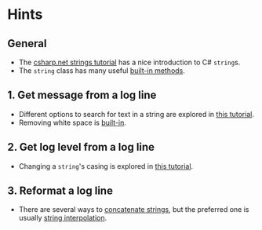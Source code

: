 # Hints

## General

- The [csharp.net strings tutorial][tutorial-csharp.net-strings] has a nice introduction to C# `string`s.
- The `string` class has many useful [built-in methods][docs-string-methods].

## 1. Get message from a log line

- Different options to search for text in a string are explored in [this tutorial][tutorial-docs.microsoft.com-search-text-in-string].
- Removing white space is [built-in][tutorial-docs.microsoft.com-trim-white-space].

## 2. Get log level from a log line

- Changing a `string`'s casing is explored in [this tutorial][tutorial-docs.microsoft.com-changing-case].

## 3. Reformat a log line

- There are several ways to [concatenate strings][tutorial-docs.microsoft.com-concatenate-strings], but the preferred one is usually [string interpolation][tutorial-csharp.net-string-interpolation].

[docs-string-methods]: https://docs.microsoft.com/en-us/dotnet/api/system.string?view=netcore-3.0#methods
[tutorial-docs.microsoft.com-search-text-in-string]: https://docs.microsoft.com/en-us/dotnet/csharp/how-to/search-strings#where-does-the-sought-text-occur-in-a-string
[tutorial-docs.microsoft.com-trim-white-space]: https://docs.microsoft.com/en-us/dotnet/csharp/how-to/modify-string-contents#trim-white-space
[tutorial-docs.microsoft.com-changing-case]: https://docs.microsoft.com/en-us/dotnet/standard/base-types/changing-case
[tutorial-docs.microsoft.com-concatenate-strings]: https://docs.microsoft.com/en-us/dotnet/csharp/how-to/concatenate-multiple-strings
[tutorial-csharp.net-strings]: https://csharp.net-tutorials.com/data-types/strings/
[tutorial-csharp.net-string-interpolation]: https://csharp.net-tutorials.com/operators/the-string-interpolation-operator/
